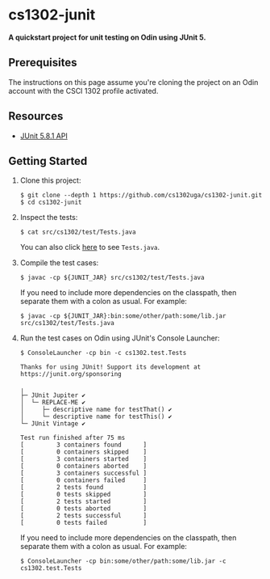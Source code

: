 # cs1302-junit

**A quickstart project for unit testing on Odin using JUnit 5.**

## Prerequisites

The instructions on this page assume you're cloning the project on
an Odin account with the CSCI 1302 profile activated.

## Resources

* [JUnit 5.8.1 API](https://junit.org/junit5/docs/5.8.1/api/)

## Getting Started

1. Clone this project:

   ```text
   $ git clone --depth 1 https://github.com/cs1302uga/cs1302-junit.git
   $ cd cs1302-junit
   ```

2. Inspect the tests:

    ```text
    $ cat src/cs1302/test/Tests.java
    ```

    You can also click [here](src/cs1302/test/Tests.java) to see `Tests.java`.

3. Compile the test cases:

   ```text
   $ javac -cp ${JUNIT_JAR} src/cs1302/test/Tests.java
   ```

   If you need to include more dependencies on the classpath, then separate them
   with a colon as usual. For example:

   ```text
   $ javac -cp ${JUNIT_JAR}:bin:some/other/path:some/lib.jar  src/cs1302/test/Tests.java
   ```
4. Run the test cases on Odin using JUnit's Console Launcher:

   ```text
   $ ConsoleLauncher -cp bin -c cs1302.test.Tests
   ```

   ```text
   Thanks for using JUnit! Support its development at https://junit.org/sponsoring

   ╷
   ├─ JUnit Jupiter ✔
   │  └─ REPLACE-ME ✔
   │     ├─ descriptive name for testThat() ✔
   │     └─ descriptive name for testThis() ✔
   └─ JUnit Vintage ✔

   Test run finished after 75 ms
   [         3 containers found      ]
   [         0 containers skipped    ]
   [         3 containers started    ]
   [         0 containers aborted    ]
   [         3 containers successful ]
   [         0 containers failed     ]
   [         2 tests found           ]
   [         0 tests skipped         ]
   [         2 tests started         ]
   [         0 tests aborted         ]
   [         2 tests successful      ]
   [         0 tests failed          ]
   ```

   If you need to include more dependencies on the classpath, then separate them
   with a colon as usual. For example:

   ```text
   $ ConsoleLauncher -cp bin:some/other/path:some/lib.jar -c cs1302.test.Tests
   ```
